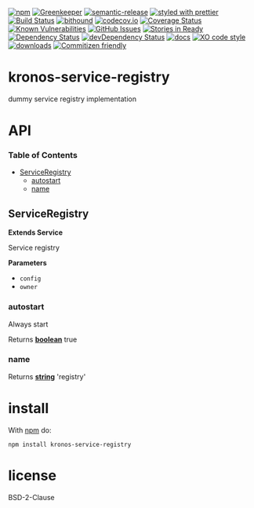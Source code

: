 [![npm](https://img.shields.io/npm/v/kronos-service-registry.svg)](https://www.npmjs.com/package/kronos-service-registry)
[![Greenkeeper](https://badges.greenkeeper.io/Kronos-Integration/kronos-service-registry.svg)](https://greenkeeper.io/)
[![semantic-release](https://img.shields.io/badge/%20%20%F0%9F%93%A6%F0%9F%9A%80-semantic--release-e10079.svg)](https://github.com/Kronos-Integration/kronos-service-registry)
[![styled with prettier](https://img.shields.io/badge/styled_with-prettier-ff69b4.svg)](https://github.com/prettier/prettier)
[![Build Status](https://secure.travis-ci.org/Kronos-Integration/kronos-service-registry.png)](http://travis-ci.org/Kronos-Integration/kronos-service-registry)
[![bithound](https://www.bithound.io/github/Kronos-Integration/kronos-service-registry/badges/score.svg)](https://www.bithound.io/github/Kronos-Integration/kronos-service-registry)
[![codecov.io](http://codecov.io/github/Kronos-Integration/kronos-service-registry/coverage.svg?branch=master)](http://codecov.io/github/Kronos-Integration/kronos-service-registry?branch=master)
[![Coverage Status](https://coveralls.io/repos/Kronos-Integration/kronos-service-registry/badge.svg)](https://coveralls.io/r/Kronos-Integration/kronos-service-registry)
[![Known Vulnerabilities](https://snyk.io/test/github/Kronos-Integration/kronos-service-registry/badge.svg)](https://snyk.io/test/github/Kronos-Integration/kronos-service-registry)
[![GitHub Issues](https://img.shields.io/github/issues/Kronos-Integration/kronos-service-registry.svg?style=flat-square)](https://github.com/Kronos-Integration/kronos-service-registry/issues)
[![Stories in Ready](https://badge.waffle.io/Kronos-Integration/kronos-service-registry.svg?label=ready&title=Ready)](http://waffle.io/Kronos-Integration/kronos-service-registry)
[![Dependency Status](https://david-dm.org/Kronos-Integration/kronos-service-registry.svg)](https://david-dm.org/Kronos-Integration/kronos-service-registry)
[![devDependency Status](https://david-dm.org/Kronos-Integration/kronos-service-registry/dev-status.svg)](https://david-dm.org/Kronos-Integration/kronos-service-registry#info=devDependencies)
[![docs](http://inch-ci.org/github/Kronos-Integration/kronos-service-registry.svg?branch=master)](http://inch-ci.org/github/Kronos-Integration/kronos-service-registry)
[![XO code style](https://img.shields.io/badge/code_style-XO-5ed9c7.svg)](https://github.com/sindresorhus/xo)
[![downloads](http://img.shields.io/npm/dm/kronos-service-registry.svg?style=flat-square)](https://npmjs.org/package/kronos-service-registry)
[![Commitizen friendly](https://img.shields.io/badge/commitizen-friendly-brightgreen.svg)](http://commitizen.github.io/cz-cli/)

# kronos-service-registry

dummy service registry implementation

# API

<!-- Generated by documentation.js. Update this documentation by updating the source code. -->

### Table of Contents

-   [ServiceRegistry](#serviceregistry)
    -   [autostart](#autostart)
    -   [name](#name)

## ServiceRegistry

**Extends Service**

Service registry

**Parameters**

-   `config`  
-   `owner`  

### autostart

Always start

Returns **[boolean](https://developer.mozilla.org/docs/Web/JavaScript/Reference/Global_Objects/Boolean)** true

### name

Returns **[string](https://developer.mozilla.org/docs/Web/JavaScript/Reference/Global_Objects/String)** 'registry'

# install

With [npm](http://npmjs.org) do:

```shell
npm install kronos-service-registry
```

# license

BSD-2-Clause
